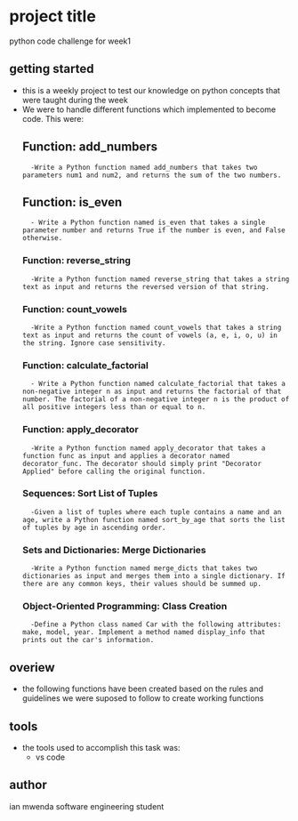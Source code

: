 # project title
python code challenge for  week1

## getting started
- this is a weekly project to test our knowledge on python concepts that were taught during the week
- We were to handle different functions which  implemented to become code. This were:
     ## Function: add_numbers
        -Write a Python function named add_numbers that takes two parameters num1 and num2, and returns the sum of the two numbers.
     ## Function: is_even 
        - Write a Python function named is_even that takes a single parameter number and returns True if the number is even, and False otherwise.
     ### Function: reverse_string 
        -Write a Python function named reverse_string that takes a string text as input and returns the reversed version of that string.
     ### Function: count_vowels 
        -Write a Python function named count_vowels that takes a string text as input and returns the count of vowels (a, e, i, o, u) in the string. Ignore case sensitivity.
     ### Function: calculate_factorial 
        - Write a Python function named calculate_factorial that takes a non-negative integer n as input and returns the factorial of that number. The factorial of a non-negative integer n is the product of all positive integers less than or equal to n.
     ### Function: apply_decorator 
        -Write a Python function named apply_decorator that takes a function func as input and applies a decorator named decorator_func. The decorator should simply print "Decorator Applied" before calling the original function.
     ### Sequences: Sort List of Tuples 
        -Given a list of tuples where each tuple contains a name and an age, write a Python function named sort_by_age that sorts the list of tuples by age in ascending order.
     ### Sets and Dictionaries: Merge Dictionaries 
        -Write a Python function named merge_dicts that takes two dictionaries as input and merges them into a single dictionary. If there are any common keys, their values should be summed up.
     ### Object-Oriented Programming: Class Creation
        -Define a Python class named Car with the following attributes: make, model, year. Implement a method named display_info that prints out the car's information.


## overiew
- the following functions have been created based on the rules and guidelines we were suposed to follow to create working functions

## tools
- the tools used to accomplish this task was:
   * vs code

## author
ian mwenda
software engineering student 


